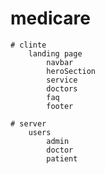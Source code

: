 # medicare

    # clinte
        landing page
            navbar
            heroSection 
            service
            doctors
            faq
            footer
            
    # server
        users
            admin
            doctor
            patient
        
